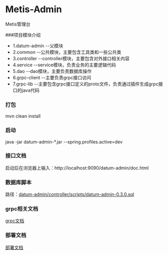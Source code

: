 # Metis-Admin

Metis管理台

###项目模块介绍
+ 1.datum-admin --父模块
+ 2.common --公共模块，主要包含工具类和一些公共类
+ 3.controller --controller模块，主要包含对外接口相关内容
+ 4.service --service模块，负责业务的主要逻辑代码
+ 5.dao --dao模块，主要负责数据库操作
+ 6.grpc-client --主要负责grpc接口访问
+ 7.grpc-lib --主要包含grpc接口定义的proto文件，负责通过插件生成grpc接口的java代码

### 打包
mvn clean install

### 启动
java -jar datum-admin-*.jar --spring.profiles.active=dev

### 接口文档
启动后在浏览器上输入：http://localhost:9090/datum-admin/doc.html

### 数据库脚本
路径：[datum-admin/controller/scripts/datum-admin-0.3.0.sql](./controller/scripts/datum-admin-0.3.0.sql)

### grpc相关文档
[grpc文档](./grpc-lib/README.MD)

### 部署文档
[部署文档](./部署文档.MD)